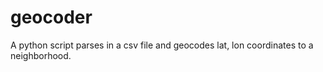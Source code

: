 # geocoder
A python script parses in a csv file and geocodes lat, lon coordinates to a neighborhood.
